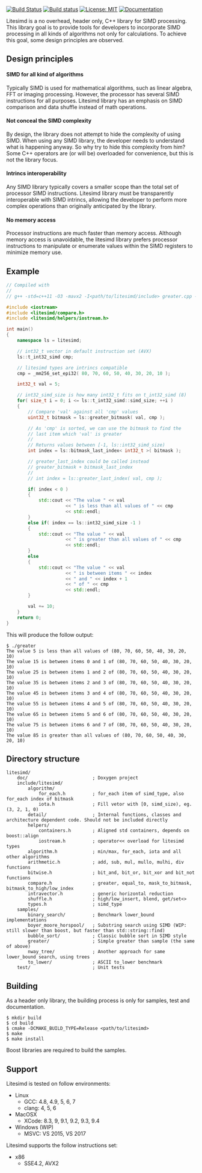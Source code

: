 [![Build Status](https://travis-ci.org/andrelrt/litesimd.svg?branch=master)](https://travis-ci.org/andrelrt/litesimd) [![Build status](https://ci.appveyor.com/api/projects/status/t3fmylykanoma9ja/branch/master?svg=true)](https://ci.appveyor.com/project/andrelrt/litesimd/branch/master) [![License: MIT](https://img.shields.io/badge/License-MIT-green.svg)](https://opensource.org/licenses/MIT) [![Documentation](https://codedocs.xyz/andrelrt/litesimd.svg)](https://codedocs.xyz/andrelrt/litesimd/)

Litesimd is a no overhead, header only, C++ library for SIMD processing. This library goal is to provide tools for developers to incorporate SIMD processing in all kinds of algorithms not only for calculations. To achieve this goal, some design principles are observed.

## Design principles

#### SIMD for all kind of algorithms

Typically SIMD is used for mathematical algorithms, such as linear algebra, FFT or imaging processing. However, the processor has several SIMD instructions for all purposes. Litesimd library has an emphasis on SIMD comparison and data shuffle instead of math operations.

#### Not conceal the SIMD complexity

By design, the library does not attempt to hide the complexity of using SIMD. When using any SIMD library, the developer needs to understand what is happening anyway. So why try to hide this complexity from him? Some C++ operators are (or will be) overloaded for convenience, but this is not the library focus.

#### Intrincs interoperability

Any SIMD library typically covers a smaller scope than the total set of processor SIMD instructions. Litesimd library must be transparently interoperable with SIMD intrincs, allowing the developer to perform more complex operations than originally anticipated by the library.

#### No memory access

Processor instructions are much faster than memory access. Although memory access is unavoidable, the litesimd library prefers processor instructions to manipulate or enumerate values within the SIMD registers to minimize memory use.

## Example

```cpp
// Compiled with
//
// g++ -std=c++11 -O3 -mavx2 -I<path/to/litesimd/include> greater.cpp -o greater

#include <iostream>
#include <litesimd/compare.h>
#include <litesimd/helpers/iostream.h>

int main()
{
    namespace ls = litesimd;

    // int32_t vector in default instruction set (AVX)
    ls::t_int32_simd cmp;

    // litesimd types are intrincs compatible
    cmp = _mm256_set_epi32( 80, 70, 60, 50, 40, 30, 20, 10 );

    int32_t val = 5;

    // int32_simd_size is how many int32_t fits on t_int32_simd (8)
    for( size_t i = 0; i <= ls::t_int32_simd::simd_size; ++i )
    {
        // Compare 'val' against all 'cmp' values
        uint32_t bitmask = ls::greater_bitmask( val, cmp );

        // As 'cmp' is sorted, we can use the bitmask to find the
        // last item which 'val' is greater
        //
        // Returns values between [-1, ls::int32_simd_size)
        int index = ls::bitmask_last_index< int32_t >( bitmask );

        // greater_last_index could be called instead
        // greater_bitmask + bitmask_last_index
        //
        // int index = ls::greater_last_index( val, cmp );

        if( index < 0 )
        {
            std::cout << "The value " << val
                      << " is less than all values of " << cmp
                      << std::endl;
        }
        else if( index == ls::int32_simd_size -1 )
        {
            std::cout << "The value " << val
                      << " is greater than all values of " << cmp
                      << std::endl;
        }
        else
        {
            std::cout << "The value " << val
                      << " is between items " << index
                      << " and " << index + 1
                      << " of " << cmp
                      << std::endl;
        }

        val += 10;
    }
    return 0;
}
```
This will produce the follow output:

```
$ ./greater
The value 5 is less than all values of (80, 70, 60, 50, 40, 30, 20, 10)
The value 15 is between items 0 and 1 of (80, 70, 60, 50, 40, 30, 20, 10)
The value 25 is between items 1 and 2 of (80, 70, 60, 50, 40, 30, 20, 10)
The value 35 is between items 2 and 3 of (80, 70, 60, 50, 40, 30, 20, 10)
The value 45 is between items 3 and 4 of (80, 70, 60, 50, 40, 30, 20, 10)
The value 55 is between items 4 and 5 of (80, 70, 60, 50, 40, 30, 20, 10)
The value 65 is between items 5 and 6 of (80, 70, 60, 50, 40, 30, 20, 10)
The value 75 is between items 6 and 7 of (80, 70, 60, 50, 40, 30, 20, 10)
The value 85 is greater than all values of (80, 70, 60, 50, 40, 30, 20, 10)
```

## Directory structure

```
litesimd/
    doc/                        ; Doxygen project
    include/litesimd/
        algorithm/
            for_each.h          ; for_each item of simd_type, also for_each index of bitmask
            iota.h              ; Fill vetor with [0, simd_size), eg. (3, 2, 1, 0)
        detail/                 ; Internal functions, classes and architecture dependent code. Should not be included directly
        helpers/
            containers.h        ; Aligned std containers, depends on boost::align
            iostream.h          ; operator<< overload for litesimd types
        algorithm.h             ; min/max, for_each, iota and all other algorithms
        arithmetic.h            ; add, sub, mul, mullo, mulhi, div functions
        bitwise.h               ; bit_and, bit_or, bit_xor and bit_not functions
        compare.h               ; greater, equal_to, mask_to_bitmask, bitmask_to_high/low_index
        intravector.h           ; generic horizontal reduction
        shuffle.h               ; high/low_insert, blend, get/set<>
        types.h                 ; simd_type
    samples/
        binary_search/          ; Benchmark lower_bound implementations
        boyer_moore_horspool/   ; Substring search using SIMD (WIP: still slower than boost, but faster than std::string::find)
        bubble_sort/            ; Classic bubble sort in SIMD style
        greater/                ; Simple greater than sample (the same of above)
        nway_tree/              ; Another approach for same lower_bound search, using trees
        to_lower/               ; ASCII to_lower benchmark
    test/                       ; Unit tests
```

## Building

As a header only library, the building process is only for samples, test and documentation.

```
$ mkdir build
$ cd build
$ cmake -DCMAKE_BUILD_TYPE=Release <path/to/litesimd>
$ make
$ make install
```

Boost libraries are required to build the samples.

## Support

Litesimd is tested on follow environments:

- Linux
  - GCC: 4.8, 4.9, 5, 6, 7
  - clang: 4, 5, 6
- MacOSX
  - XCode: 8.3, 9, 9.1, 9.2, 9.3, 9.4
- Windows (WIP)
  - MSVC: VS 2015, VS 2017

Litesimd supports the follow instructions set:

- x86
  - SSE4.2, AVX2
